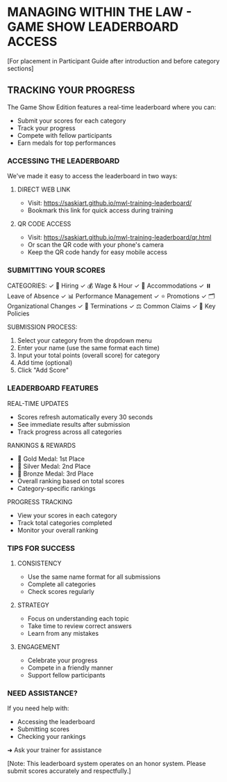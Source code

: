 # MANAGING WITHIN THE LAW - GAME SHOW LEADERBOARD ACCESS

[For placement in Participant Guide after introduction and before category sections]

## TRACKING YOUR PROGRESS

The Game Show Edition features a real-time leaderboard where you can:
- Submit your scores for each category
- Track your progress
- Compete with fellow participants
- Earn medals for top performances

### ACCESSING THE LEADERBOARD

We've made it easy to access the leaderboard in two ways:

1. DIRECT WEB LINK
   * Visit: https://saskiart.github.io/mwl-training-leaderboard/
   * Bookmark this link for quick access during training

2. QR CODE ACCESS
   * Visit: https://saskiart.github.io/mwl-training-leaderboard/qr.html
   * Or scan the QR code with your phone's camera
   * Keep the QR code handy for easy mobile access

### SUBMITTING YOUR SCORES

CATEGORIES:
✓ 👥 Hiring
✓ 💰 Wage & Hour
✓ 🤝 Accommodations
✓ ⏸️ Leave of Absence
✓ 📊 Performance Management
✓ ⭐ Promotions
✓ 🗂️ Organizational Changes
✓ 📝 Terminations
✓ ⚖️ Common Claims
✓ 📜 Key Policies

SUBMISSION PROCESS:
1. Select your category from the dropdown menu
2. Enter your name (use the same format each time)
3. Input your total points (overall score) for category
4. Add time (optional)
5. Click "Add Score"

### LEADERBOARD FEATURES

REAL-TIME UPDATES
- Scores refresh automatically every 30 seconds
- See immediate results after submission
- Track progress across all categories

RANKINGS & REWARDS
- 🥇 Gold Medal: 1st Place
- 🥈 Silver Medal: 2nd Place
- 🥉 Bronze Medal: 3rd Place
- Overall ranking based on total scores
- Category-specific rankings

PROGRESS TRACKING
- View your scores in each category
- Track total categories completed
- Monitor your overall ranking

### TIPS FOR SUCCESS

1. CONSISTENCY
   - Use the same name format for all submissions
   - Complete all categories
   - Check scores regularly

2. STRATEGY
   - Focus on understanding each topic
   - Take time to review correct answers
   - Learn from any mistakes

3. ENGAGEMENT
   - Celebrate your progress
   - Compete in a friendly manner
   - Support fellow participants

### NEED ASSISTANCE?

If you need help with:
- Accessing the leaderboard
- Submitting scores
- Checking your rankings

➜ Ask your trainer for assistance

[Note: This leaderboard system operates on an honor system. Please submit scores accurately and respectfully.]